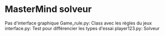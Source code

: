 # MasterMind solveur

Pas d'interface graphique
Game_rule.py: Class avec les règles du jeux
interface.py: Test pour différencier les types d'essai 
player123.py: Solveur
